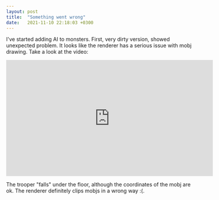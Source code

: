 ```yaml
---
layout: post
title:  "Something went wrong"
date:   2021-11-10 22:18:03 +0300
---
```


I've started adding AI to monsters. First, very dirty version, showed unexpected problem. It looks like the renderer has a serious issue with mobj drawing.
Take a look at the video:

<iframe width="560" height="315" src="https://www.youtube.com/embed/uJvyqbRhAHM" title="YouTube video player" frameborder="0" 
allow="accelerometer; autoplay; clipboard-write; encrypted-media; gyroscope; picture-in-picture" allowfullscreen></iframe>

The trooper "falls" under the floor, although the coordinates of the mobj are ok. The renderer definitely clips mobjs in a wrong way :(.
